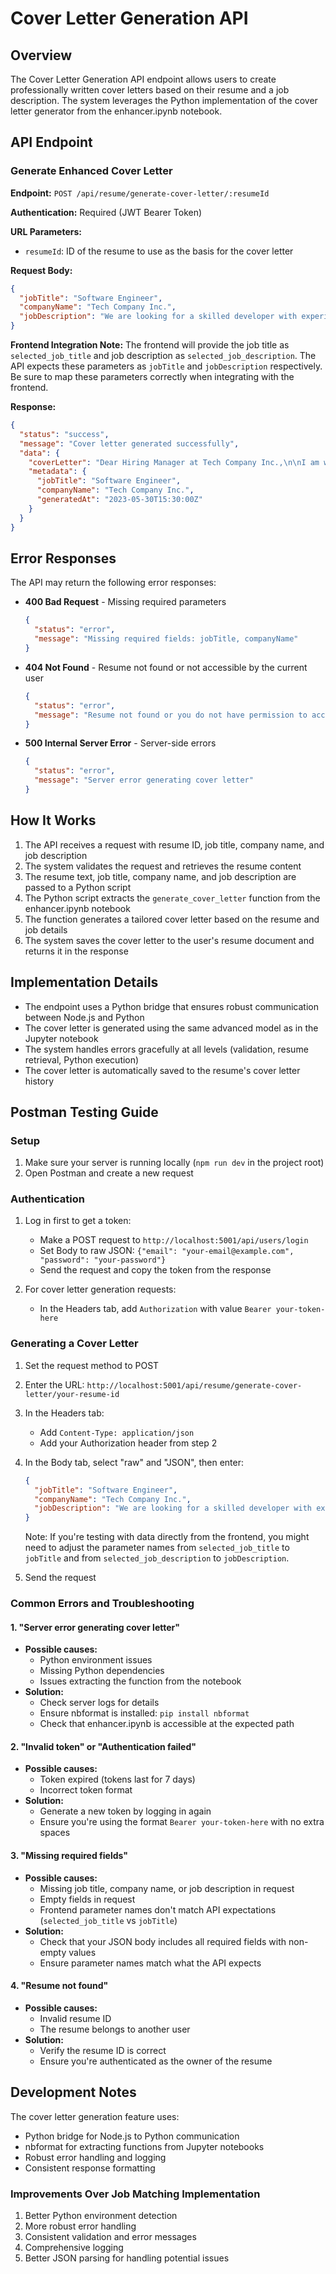 # Cover Letter Generation API

## Overview

The Cover Letter Generation API endpoint allows users to create professionally written cover letters based on their resume and a job description. The system leverages the Python implementation of the cover letter generator from the enhancer.ipynb notebook.

## API Endpoint

### Generate Enhanced Cover Letter

**Endpoint:** `POST /api/resume/generate-cover-letter/:resumeId`

**Authentication:** Required (JWT Bearer Token)

**URL Parameters:**
- `resumeId`: ID of the resume to use as the basis for the cover letter

**Request Body:**
```json
{
  "jobTitle": "Software Engineer",
  "companyName": "Tech Company Inc.",
  "jobDescription": "We are looking for a skilled developer with experience in JavaScript, React, and Node.js..."
}
```

**Frontend Integration Note:**
The frontend will provide the job title as `selected_job_title` and job description as `selected_job_description`. The API expects these parameters as `jobTitle` and `jobDescription` respectively. Be sure to map these parameters correctly when integrating with the frontend.

**Response:**
```json
{
  "status": "success",
  "message": "Cover letter generated successfully",
  "data": {
    "coverLetter": "Dear Hiring Manager at Tech Company Inc.,\n\nI am writing to express my interest in the Software Engineer position...",
    "metadata": {
      "jobTitle": "Software Engineer",
      "companyName": "Tech Company Inc.",
      "generatedAt": "2023-05-30T15:30:00Z"
    }
  }
}
```

## Error Responses

The API may return the following error responses:

- **400 Bad Request** - Missing required parameters
  ```json
  {
    "status": "error",
    "message": "Missing required fields: jobTitle, companyName"
  }
  ```

- **404 Not Found** - Resume not found or not accessible by the current user
  ```json
  {
    "status": "error",
    "message": "Resume not found or you do not have permission to access it"
  }
  ```

- **500 Internal Server Error** - Server-side errors
  ```json
  {
    "status": "error",
    "message": "Server error generating cover letter"
  }
  ```

## How It Works

1. The API receives a request with resume ID, job title, company name, and job description
2. The system validates the request and retrieves the resume content
3. The resume text, job title, company name, and job description are passed to a Python script
4. The Python script extracts the `generate_cover_letter` function from the enhancer.ipynb notebook
5. The function generates a tailored cover letter based on the resume and job details
6. The system saves the cover letter to the user's resume document and returns it in the response

## Implementation Details

- The endpoint uses a Python bridge that ensures robust communication between Node.js and Python
- The cover letter is generated using the same advanced model as in the Jupyter notebook
- The system handles errors gracefully at all levels (validation, resume retrieval, Python execution)
- The cover letter is automatically saved to the resume's cover letter history

## Postman Testing Guide

### Setup
1. Make sure your server is running locally (`npm run dev` in the project root)
2. Open Postman and create a new request

### Authentication
1. Log in first to get a token:
   - Make a POST request to `http://localhost:5001/api/users/login`
   - Set Body to raw JSON: `{"email": "your-email@example.com", "password": "your-password"}`
   - Send the request and copy the token from the response

2. For cover letter generation requests:
   - In the Headers tab, add `Authorization` with value `Bearer your-token-here`

### Generating a Cover Letter
1. Set the request method to POST
2. Enter the URL: `http://localhost:5001/api/resume/generate-cover-letter/your-resume-id`
3. In the Headers tab:
   - Add `Content-Type: application/json`
   - Add your Authorization header from step 2
4. In the Body tab, select "raw" and "JSON", then enter:
   ```json
   {
     "jobTitle": "Software Engineer",
     "companyName": "Tech Company Inc.",
     "jobDescription": "We are looking for a skilled developer with experience in JavaScript, React, and Node.js..."
   }
   ```
   
   Note: If you're testing with data directly from the frontend, you might need to adjust the parameter names from `selected_job_title` to `jobTitle` and from `selected_job_description` to `jobDescription`.
   
5. Send the request

### Common Errors and Troubleshooting

#### 1. "Server error generating cover letter"
- **Possible causes:**
  - Python environment issues
  - Missing Python dependencies
  - Issues extracting the function from the notebook
- **Solution:**
  - Check server logs for details
  - Ensure nbformat is installed: `pip install nbformat`
  - Check that enhancer.ipynb is accessible at the expected path

#### 2. "Invalid token" or "Authentication failed"
- **Possible causes:**
  - Token expired (tokens last for 7 days)
  - Incorrect token format
- **Solution:**
  - Generate a new token by logging in again
  - Ensure you're using the format `Bearer your-token-here` with no extra spaces

#### 3. "Missing required fields"
- **Possible causes:**
  - Missing job title, company name, or job description in request
  - Empty fields in request
  - Frontend parameter names don't match API expectations (`selected_job_title` vs `jobTitle`)
- **Solution:**
  - Check that your JSON body includes all required fields with non-empty values
  - Ensure parameter names match what the API expects

#### 4. "Resume not found"
- **Possible causes:**
  - Invalid resume ID
  - The resume belongs to another user
- **Solution:**
  - Verify the resume ID is correct
  - Ensure you're authenticated as the owner of the resume

## Development Notes

The cover letter generation feature uses:
- Python bridge for Node.js to Python communication
- nbformat for extracting functions from Jupyter notebooks
- Robust error handling and logging
- Consistent response formatting

### Improvements Over Job Matching Implementation

1. Better Python environment detection
2. More robust error handling
3. Consistent validation and error messages
4. Comprehensive logging
5. Better JSON parsing for handling potential issues 